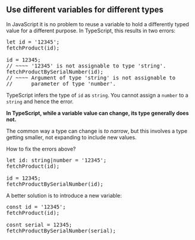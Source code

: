 ## Use different variables for different types
In JavaScript it is no problem to reuse a variable to hold a differently typed value for a different purpose. In TypeScript, this results in two errors:

<pre>
let id = '12345';
fetchProduct(id);

id = 12345;
// ~~~~ '12345' is not assignable to type 'string'.
fetchProductBySerialNumber(id);
// ~~~~ Argument of type 'string' is not assignable to
//      parameter of type 'number'.
</pre>

TypeScript infers the type of `id` as `string`. You cannot assign a `number` to a `string` and hence the error.

**In TypeScript, while a variable value can change, its type generally does not.**

The common way a type can change is *to narrow*, but this involves a type getting smaller, not expanding to include new values.

How to fix the errors above?

<pre>
let id: string|number = '12345';
fetchProduct(id);

id = 12345;
fetchProductBySerialNumber(id);
</pre>

A better solution is to introduce a new variable:

<pre>
const id = '12345';
fetchProduct(id);

cosnt serial = 12345;
fetchProductBySerialNumber(serial);
</pre>
